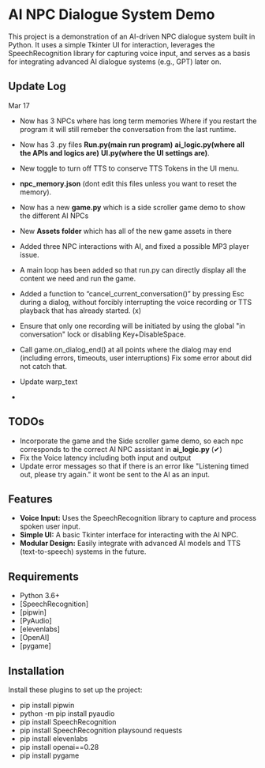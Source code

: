 # AI NPC Dialogue System Demo

This project is a demonstration of an AI-driven NPC dialogue system built in Python. It uses a simple Tkinter UI for interaction, leverages the SpeechRecognition library for capturing voice input, and serves as a basis for integrating advanced AI dialogue systems (e.g., GPT) later on.

## Update Log
Mar 17
- Now has 3 NPCs where has long term memories Where if you restart the program it will still remeber the conversation from the last runtime.
- Now has 3 .py files **Run.py(main run program)** **ai_logic.py(where all the APIs and logics are)** **UI.py(where the UI settings are)**.
- New toggle to turn off TTS to conserve TTS Tokens in the UI menu.
- **npc_memory.json** (dont edit this files unless you want to reset the memory).
- Now has a new **game.py** which is a side scroller game demo to show the different AI NPCs
- New **Assets folder** which has all of the new game assets in there

- Added three NPC interactions with AI, and fixed a possible MP3 player issue.
- A main loop has been added so that run.py can directly display all the content we need and run the game.
- Added a function to “cancel_current_conversation()” by pressing Esc during a dialog, without forcibly interrupting the voice recording or TTS playback that has already started. (x)
- Ensure that only one recording will be initiated by using the global "in conversation" lock or disabling Key+DisableSpace.
- Call game.on_dialog_end() at all points where the dialog may end (including errors, timeouts, user interruptions) Fix some error about did not catch that.
- Update warp_text
- 
## TODOs
- Incorporate the game and the Side scroller game demo, so each npc corresponds to the correct AI NPC assistant in **ai_logic.py** (✔)
- Fix the Voice latency including both input and output 
- Update error messages so that if there is an error like "Listening timed out, please try again." it wont be sent to the AI as an input.

## Features

- **Voice Input:** Uses the SpeechRecognition library to capture and process spoken user input.
- **Simple UI:** A basic Tkinter interface for interacting with the AI NPC.
- **Modular Design:** Easily integrate with advanced AI models and TTS (text-to-speech) systems in the future.

## Requirements

- Python 3.6+
- [SpeechRecognition]
- [pipwin]
- [PyAudio]
- [elevenlabs]
- [OpenAI]
- [pygame]

## Installation

Install these plugins to set up the project:

- pip install pipwin
- python -m pip install pyaudio
- pip install SpeechRecognition
- pip install SpeechRecognition playsound requests
- pip install elevenlabs
- pip install openai==0.28
- pip install pygame
